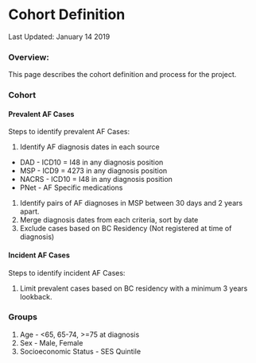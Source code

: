 Cohort Definition
================
Last Updated: January 14 2019

### Overview:

This page describes the cohort definition and process for the project.

### Cohort

#### Prevalent AF Cases

Steps to identify prevalent AF Cases:

1.  Identify AF diagnosis dates in each source

-   DAD - ICD10 = I48 in any diagnosis position
-   MSP - ICD9 = 4273 in any diagnosis position
-   NACRS - ICD10 = I48 in any diagnosis position
-   PNet - AF Specific medications

1.  Identify pairs of AF diagnoses in MSP between 30 days and 2 years apart.
2.  Merge diagnosis dates from each criteria, sort by date
3.  Exclude cases based on BC Residency (Not registered at time of diagnosis)

#### Incident AF Cases

Steps to identify incident AF Cases:

1.  Limit prevalent cases based on BC residency with a minimum 3 years lookback.

### Groups

1.  Age - &lt;65, 65-74, &gt;=75 at diagnosis
2.  Sex - Male, Female
3.  Socioeconomic Status - SES Quintile
